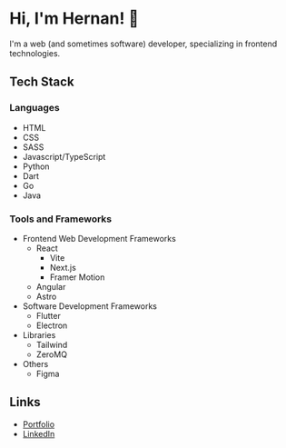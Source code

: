 # Hi, I'm Hernan! 🌱
I'm a web (and sometimes software) developer, specializing in frontend technologies.

## Tech Stack

### Languages
- HTML
- CSS
- SASS
- Javascript/TypeScript
- Python
- Dart
- Go
- Java

### Tools and Frameworks
- Frontend Web Development Frameworks
  - React
    - Vite
    - Next.js
    - Framer Motion
  - Angular
  - Astro
- Software Development Frameworks 
  - Flutter
  - Electron
- Libraries
  - Tailwind
  - ZeroMQ
- Others
  - Figma

## Links
- [Portfolio](https://hernanjugar.com)
- [LinkedIn](https://www.linkedin.com/in/hernanjugar/)
<!--
**hrjugar/hrjugar** is a ✨ _special_ ✨ repository because its `README.md` (this file) appears on your GitHub profile.

Here are some ideas to get you started:

- 🔭 I’m currently working on ...
- 🌱 I’m currently learning ...
- 👯 I’m looking to collaborate on ...
- 🤔 I’m looking for help with ...
- 💬 Ask me about ...
- 📫 How to reach me: ...
- 😄 Pronouns: ...
- ⚡ Fun fact: ...
-->
